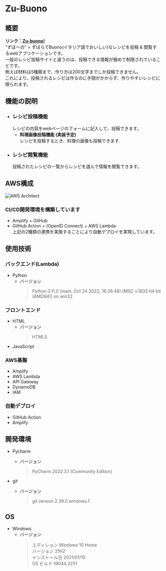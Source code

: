 # Zu-Buono
## 概要
**リンク：[Zu-buono!](https://develop.drj8uetlwdud8.amplifyapp.com/ )**  
"ずぼーの" = ずぼらでBuono(イタリア語でおいしい)なレシピを投稿 & 閲覧するwebアプリケーションです。  
一般のレシピ投稿サイトと違うのは、投稿できる情報が極めて制限されていることです。  
例えば材料は5種類まで、作り方は200文字までしか投稿できません。  
これにより、投稿されるレシピは作るのに手間がかからず、作りやすいレシピに限られます。
## 機能の説明
- ### レシピ投稿機能  
    レシピの内容をwebページのフォームに記入して、投稿できます。
    - **料理画像投稿機能 (実装予定)**  
    レシピを投稿するとき、料理の画像も投稿できます.
- ### レシピ閲覧機能  
    投稿されたレシピの一覧からレシピを選んで情報を閲覧できます。
## AWS構成  
![AWS Architect](https://i.imgur.com/O40RTSC.jpg)  
### CI/CD開発環境を構築しています  
- Amplify + GitHub  
- GitHub Action + (OpenID Connect) + AWS Lambda  
上記の2種類の連携を実施することにより自動デプロイを実現しています。  
## 使用技術  
### バックエンド(Lambda)  
- Python
    - バージョン
        > Python 3.11.0 (main, Oct 24 2022, 18:26:48) [MSC v.1933 64 bit (AMD64)] on win32  
### フロントエンド  
- HTML
    - バージョン
        > HTML5  
- JavaScript
### AWS基盤
- Amplify
- AWS Lambda
- API Gateway
- DynamoDB
- IAM
### 自動デプロイ  
- GitHub Action
- Amplify

## 開発環境  
- Pycharm  
  - バージョン
    > PyCharm 2022.3.1 (Community Edition)

- git
    - バージョン
        > git version 2.39.0.windows.1  
## OS
- Windows
    - バージョン  
        > エディション	Windows 10 Home  
        > バージョン	21H2  
        > インストール日	2021/01/15  
        > OS ビルド	19044.2251  